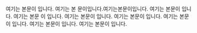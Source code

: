 여기는 본문이 입니다. 여기는 본 문이입니다.여기는본문이입니다. 여기는 본문이 입니다. 여기는 본문 이 입니다. 여기는 본문이 입니다. 여기는 본문이 입니다. 여기는 본문 이 입니다. 여기는 본문이 입니다. 여기는 본문이 입니다. 
